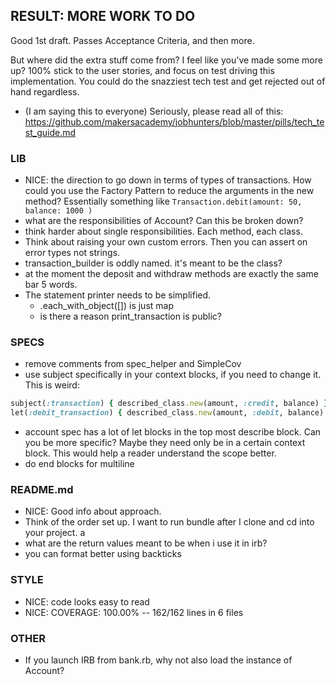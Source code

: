 ## RESULT: MORE WORK TO DO

Good 1st draft. Passes Acceptance Criteria, and then more.

But where did the extra stuff come from? I feel like you've made some more up? 100% stick to the user stories, and focus on test driving this implementation. You could do the snazziest tech test and get rejected out of hand regardless.

- (I am saying this to everyone) Seriously, please read all of this: https://github.com/makersacademy/jobhunters/blob/master/pills/tech_test_guide.md

### LIB
- NICE: the direction to go down in terms of types of transactions. How could you use the Factory Pattern to reduce the arguments in the new method?
Essentially something like `Transaction.debit(amount: 50, balance: 1000 )`
- what are the responsibilities of Account? Can this be broken down?
- think harder about single responsibilities. Each method, each class.
- Think about raising your own custom errors. Then you can assert on error types not strings.
- transaction_builder is oddly named. it's meant to be the class?
- at the moment the deposit and withdraw methods are exactly the same bar 5 words.
- The statement printer needs to be simplified.
  - .each_with_object([]) is just map
  - is there a reason print_transaction is public?

### SPECS
- remove comments from spec_helper and  SimpleCov
- use subject specifically in your context blocks, if you need to change it. This is weird:
```ruby
subject(:transaction) { described_class.new(amount, :credit, balance) }
let(:debit_transaction) { described_class.new(amount, :debit, balance) }

```
- account spec has a lot of let blocks in the top most describe block. Can you be more specific? Maybe they need only be in a certain context block. This would help a reader understand the scope better.
- do end blocks for multiline

### README.md
- NICE: Good info about approach.
- Think of the order set up. I want to run bundle after I clone and cd into your project. a
- what are the return values meant to be when i use it in irb?
- you can format better using backticks

### STYLE
- NICE: code looks easy to read
- NICE: COVERAGE: 100.00% -- 162/162 lines in 6 files

### OTHER
- If you launch IRB from bank.rb, why not also load the instance of Account?
